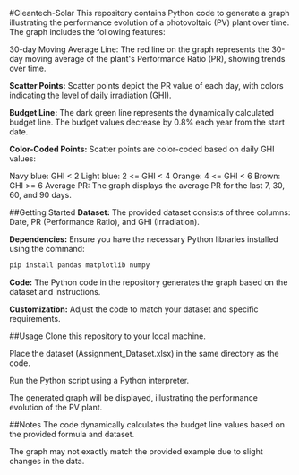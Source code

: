 #Cleantech-Solar
This repository contains Python code to generate a graph illustrating the performance evolution of a photovoltaic (PV) plant over time. The graph includes the following features:

30-day Moving Average Line: The red line on the graph represents the 30-day moving average of the plant's Performance Ratio (PR), showing trends over time.

**Scatter Points:** Scatter points depict the PR value of each day, with colors indicating the level of daily irradiation (GHI).

**Budget Line:** The dark green line represents the dynamically calculated budget line. The budget values decrease by 0.8% each year from the start date.

**Color-Coded Points:** Scatter points are color-coded based on daily GHI values:

Navy blue: GHI < 2
Light blue: 2 <= GHI < 4
Orange: 4 <= GHI < 6
Brown: GHI >= 6
Average PR: The graph displays the average PR for the last 7, 30, 60, and 90 days.

##Getting Started
**Dataset:** The provided dataset consists of three columns: Date, PR (Performance Ratio), and GHI (Irradiation).

**Dependencies:** Ensure you have the necessary Python libraries installed using the command:
   ```bash
pip install pandas matplotlib numpy
```
**Code:** The Python code in the repository generates the graph based on the dataset and instructions.

**Customization:** Adjust the code to match your dataset and specific requirements.

##Usage
Clone this repository to your local machine.

Place the dataset (Assignment_Dataset.xlsx) in the same directory as the code.

Run the Python script using a Python interpreter.

The generated graph will be displayed, illustrating the performance evolution of the PV plant.

##Notes
The code dynamically calculates the budget line values based on the provided formula and dataset.

The graph may not exactly match the provided example due to slight changes in the data.
